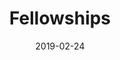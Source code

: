 ---
title: "Fellowships"
date: "2019-02-24"
layout: fellowships
is_index: true
pageTitle: Fellowship Opportunities
---